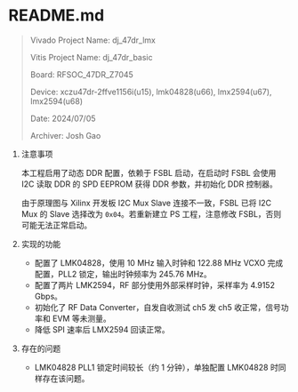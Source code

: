# README.md

> Vivado Project Name: dj_47dr_lmx
>
> Vitis Project Name: dj_47dr_basic
>
> Board: RFSOC_47DR_Z7045
>
> Device: xczu47dr-2ffve1156i(u15), lmk04828(u66), lmx2594(u67), lmx2594(u68)
>
> Date: 2024/07/05
>
> Archiver: Josh Gao

1. 注意事项

   本工程启用了动态 DDR 配置，依赖于 FSBL 启动，在启动时 FSBL 会使用 I2C 读取 DDR 的 SPD EEPROM 获得 DDR 参数，并初始化 DDR 控制器。

   由于原理图与 Xilinx 开发板 I2C Mux Slave 连接不一致，FSBL 已将 I2C Mux 的 Slave 选择改为 `0x04`。若重新建立 PS 工程，注意修改 FSBL，否则可能无法正常启动。

2. 实现的功能

   - 配置了 LMK04828，使用 10 MHz 输入时钟和 122.88 MHz VCXO 完成配置，PLL2 锁定，输出时钟频率为 245.76 MHz。
   - 配置了两片 LMK2594，RF 部分使用外部采样时钟，采样率为 4.9152 Gbps。
   - 初始化了 RF Data Converter，自发自收测试 ch5 发 ch5 收正常，信号功率和 EVM 等未测量。
   - 降低 SPI 速率后 LMX2594 回读正常。

3. 存在的问题

   - LMK04828 PLL1 锁定时间较长（约 1 分钟），单独配置 LMK04828 时同样存在该问题。
